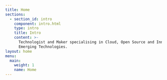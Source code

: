 ```yaml
---
title: Home
sections:
  - section_id: intro
    component: intro.html
    type: intro
    title: Intro
    content: >-
      Technologist and Maker specialising in Cloud, Open Source and Innovation &
      Emerging Technologies. 
layout: home
menu:
  main:
    weight: 1
    name: Home
---
```

